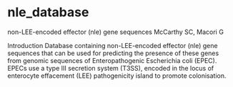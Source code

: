 # nle_database
non-LEE-encoded effector (nle) gene sequences
McCarthy SC, Macori G

Introduction
Database containing non-LEE-encoded effector (nle) gene sequences that can be used for predicting the presence of these genes from genomic sequences of Enteropathogenic Escherichia coli (EPEC). EPECs use a type III secretion system (T3SS), encoded in the locus of enterocyte effacement (LEE) pathogenicity island to promote colonisation.
